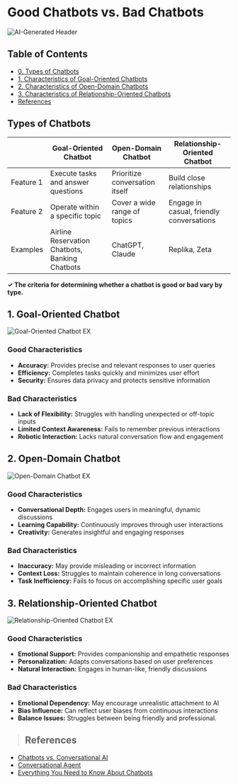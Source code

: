 # Good Chatbots vs. Bad Chatbots

![AI-Generated Header](https://github.com/user-attachments/assets/2ca5513c-7f24-472c-9131-2d1252306ea1)

## Table of Contents

- [0. Types of Chatbots](#types-of-chatbots)
- [1. Characteristics of Goal-Oriented Chatbots](#1-goal-oriented-chatbot)
- [2. Characteristics of Open-Domain Chatbots](#2-open-domain-chatbot)
- [3. Characteristics of Relationship-Oriented Chatbots](#3-relationship-oriented-chatbot)
- [References](#references)


## Types of Chatbots

|  | **Goal-Oriented Chatbot** | **Open-Domain Chatbot** | **Relationship-Oriented Chatbot** |
| --- | --- | --- | --- |
| Feature 1 | Execute tasks and answer questions | Prioritize conversation itself | Build close relationships |
| Feature 2 | Operate within a specific topic | Cover a wide range of topics | Engage in casual, friendly conversations |
| Examples | Airline Reservation Chatbots, Banking Chatbots | ChatGPT, Claude | Replika, Zeta |

**✓ The criteria for determining whether a chatbot is good or bad vary by type.**


## 1. Goal-Oriented Chatbot
![Goal-Oriented Chatbot EX](https://github.com/user-attachments/assets/bf75408d-bd17-43d8-b290-085ce403ed3d)

### Good Characteristics

- **Accuracy:** Provides precise and relevant responses to user queries  
- **Efficiency:** Completes tasks quickly and minimizes user effort  
- **Security:** Ensures data privacy and protects sensitive information  

### Bad Characteristics

- **Lack of Flexibility:** Struggles with handling unexpected or off-topic inputs  
- **Limited Context Awareness:** Fails to remember previous interactions  
- **Robotic Interaction:** Lacks natural conversation flow and engagement  


## 2. Open-Domain Chatbot

![Open-Domain Chatbot EX](https://github.com/user-attachments/assets/ea8a1caa-0730-4e90-a79a-f7bcdeca391d)

### Good Characteristics

- **Conversational Depth:** Engages users in meaningful, dynamic discussions  
- **Learning Capability:** Continuously improves through user interactions  
- **Creativity:** Generates insightful and engaging responses  

### Bad Characteristics

- **Inaccuracy:** May provide misleading or incorrect information  
- **Context Loss:** Struggles to maintain coherence in long conversations  
- **Task Inefficiency:** Fails to focus on accomplishing specific user goals  


## 3. Relationship-Oriented Chatbot

![Relationship-Oriented Chatbot EX](https://github.com/user-attachments/assets/edeae08b-57d5-4618-b342-4f2f726f94d0)

### Good Characteristics

- **Emotional Support:** Provides companionship and empathetic responses  
- **Personalization:** Adapts conversations based on user preferences  
- **Natural Interaction:** Engages in human-like, friendly discussions  

### Bad Characteristics

- **Emotional Dependency:** May encourage unrealistic attachment to AI  
- **Bias Influence:** Can reflect user biases from continuous interactions  
- **Balance Issues:** Struggles between being friendly and professional.  


>## References
- [Chatbots vs. Conversational AI](https://textcortex.com/ko/post/chatbots-vs-conversational-ai)
- [Conversational Agent](https://www.dimensionlabs.io/blog/conversational-agent)
- [Everything You Need to Know About Chatbots](https://blog.chatbotslife.com/every-thing-you-need-to-know-about-chatbots-43b4a2f1670c)
